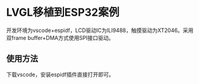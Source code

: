 # LVGL移植到ESP32案例

开发环境为vscode+espidf，LCD驱动IC为ILI9488，触摸驱动为XT2046。采用双frame buffer+DMA方式使用SPI接口驱动。

## 使用方法
下载vscode，安装espidf插件直接打开即可。
